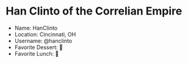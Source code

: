 # Han Clinto of the Correlian Empire

* Name: HanClinto
* Location: Cincinnati, OH
* Username: @hanclinto
* Favorite Dessert: :cake:
* Favorite Lunch: :hamburger:
